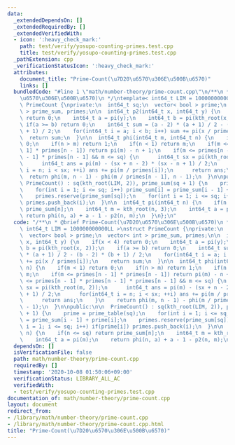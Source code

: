 ```yaml
---
data:
  _extendedDependsOn: []
  _extendedRequiredBy: []
  _extendedVerifiedWith:
  - icon: ':heavy_check_mark:'
    path: test/verify/yosupo-counting-primes.test.cpp
    title: test/verify/yosupo-counting-primes.test.cpp
  _pathExtension: cpp
  _verificationStatusIcon: ':heavy_check_mark:'
  attributes:
    document_title: "Prime-Count(\u7D20\u6570\u306E\u500B\u6570)"
    links: []
  bundledCode: "#line 1 \"math/number-theory/prime-count.cpp\"\n/**\n * @brief Prime-Count(\u7D20\
    \u6570\u306E\u500B\u6570)\n */\ntemplate< int64_t LIM = 100000000000LL >\nstruct\
    \ PrimeCount {\nprivate:\n  int64_t sq;\n  vector< bool > prime;\n  vector< int\
    \ > prime_sum, primes;\n\n  int64_t p2(int64_t x, int64_t y) {\n    if(x < 4)\
    \ return 0;\n    int64_t a = pi(y);\n    int64_t b = pi(kth_root(x, 2));\n   \
    \ if(a >= b) return 0;\n    int64_t sum = (a - 2) * (a + 1) / 2 - (b - 2) * (b\
    \ + 1) / 2;\n    for(int64_t i = a; i < b; i++) sum += pi(x / primes[i]);\n  \
    \  return sum;\n  }\n\n  int64_t phi(int64_t m, int64_t n) {\n    if(m < 1) return\
    \ 0;\n    if(n > m) return 1;\n    if(n < 1) return m;\n    if(m <= primes[n -\
    \ 1] * primes[n - 1]) return pi(m) - n + 1;\n    if(m <= primes[n - 1] * primes[n\
    \ - 1] * primes[n - 1] && m <= sq) {\n      int64_t sx = pi(kth_root(m, 2));\n\
    \      int64_t ans = pi(m) - (sx + n - 2) * (sx - n + 1) / 2;\n      for(int64_t\
    \ i = n; i < sx; ++i) ans += pi(m / primes[i]);\n      return ans;\n    }\n  \
    \  return phi(m, n - 1) - phi(m / primes[n - 1], n - 1);\n  }\n\npublic:\n\n \
    \ PrimeCount() : sq(kth_root(LIM, 2)), prime_sum(sq + 1) {\n    prime = prime_table(sq);\n\
    \    for(int i = 1; i <= sq; i++) prime_sum[i] = prime_sum[i - 1] + prime[i];\n\
    \    primes.reserve(prime_sum[sq]);\n    for(int i = 1; i <= sq; i++) if(prime[i])\
    \ primes.push_back(i);\n  }\n\n  int64_t pi(int64_t n) {\n    if(n <= sq) return\
    \ prime_sum[n];\n    int64_t m = kth_root(n, 3);\n    int64_t a = pi(m);\n   \
    \ return phi(n, a) + a - 1 - p2(n, m);\n  }\n};\n"
  code: "/**\n * @brief Prime-Count(\u7D20\u6570\u306E\u500B\u6570)\n */\ntemplate<\
    \ int64_t LIM = 100000000000LL >\nstruct PrimeCount {\nprivate:\n  int64_t sq;\n\
    \  vector< bool > prime;\n  vector< int > prime_sum, primes;\n\n  int64_t p2(int64_t\
    \ x, int64_t y) {\n    if(x < 4) return 0;\n    int64_t a = pi(y);\n    int64_t\
    \ b = pi(kth_root(x, 2));\n    if(a >= b) return 0;\n    int64_t sum = (a - 2)\
    \ * (a + 1) / 2 - (b - 2) * (b + 1) / 2;\n    for(int64_t i = a; i < b; i++) sum\
    \ += pi(x / primes[i]);\n    return sum;\n  }\n\n  int64_t phi(int64_t m, int64_t\
    \ n) {\n    if(m < 1) return 0;\n    if(n > m) return 1;\n    if(n < 1) return\
    \ m;\n    if(m <= primes[n - 1] * primes[n - 1]) return pi(m) - n + 1;\n    if(m\
    \ <= primes[n - 1] * primes[n - 1] * primes[n - 1] && m <= sq) {\n      int64_t\
    \ sx = pi(kth_root(m, 2));\n      int64_t ans = pi(m) - (sx + n - 2) * (sx - n\
    \ + 1) / 2;\n      for(int64_t i = n; i < sx; ++i) ans += pi(m / primes[i]);\n\
    \      return ans;\n    }\n    return phi(m, n - 1) - phi(m / primes[n - 1], n\
    \ - 1);\n  }\n\npublic:\n\n  PrimeCount() : sq(kth_root(LIM, 2)), prime_sum(sq\
    \ + 1) {\n    prime = prime_table(sq);\n    for(int i = 1; i <= sq; i++) prime_sum[i]\
    \ = prime_sum[i - 1] + prime[i];\n    primes.reserve(prime_sum[sq]);\n    for(int\
    \ i = 1; i <= sq; i++) if(prime[i]) primes.push_back(i);\n  }\n\n  int64_t pi(int64_t\
    \ n) {\n    if(n <= sq) return prime_sum[n];\n    int64_t m = kth_root(n, 3);\n\
    \    int64_t a = pi(m);\n    return phi(n, a) + a - 1 - p2(n, m);\n  }\n};\n"
  dependsOn: []
  isVerificationFile: false
  path: math/number-theory/prime-count.cpp
  requiredBy: []
  timestamp: '2020-10-08 01:50:06+09:00'
  verificationStatus: LIBRARY_ALL_AC
  verifiedWith:
  - test/verify/yosupo-counting-primes.test.cpp
documentation_of: math/number-theory/prime-count.cpp
layout: document
redirect_from:
- /library/math/number-theory/prime-count.cpp
- /library/math/number-theory/prime-count.cpp.html
title: "Prime-Count(\u7D20\u6570\u306E\u500B\u6570)"
---
```

